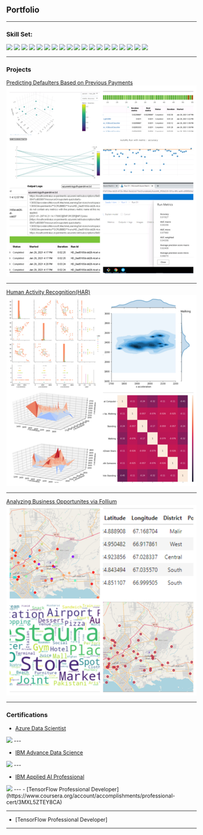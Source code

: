 ## Portfolio

---

### Skill Set:
<img src="https://img.shields.io/badge/Python-FFD43B?style=for-the-badge&logo=python&logoColor=darkgreen" /> <img src="https://img.shields.io/badge/Haskell-5D4F85?style=for-the-badge&logo=haskell&logoColor=white" /> <img src="https://img.shields.io/badge/JavaScript-323330?style=for-the-badge&logo=javascript&logoColor=F7DF1E" /> <img src="https://img.shields.io/badge/json-5E5C5C?style=for-the-badge&logo=json&logoColor=white" /> 
<img src="https://img.shields.io/badge/MySQL-00000F?style=for-the-badge&logo=mysql&logoColor=white" /> <img src="https://img.shields.io/badge/PostgreSQL-316192?style=for-the-badge&logo=postgresql&logoColor=white" /> <img src="https://img.shields.io/badge/Microsoft%20SQL%20Server-CC2927?style=for-the-badge&logo=microsoft%20sql%20server&logoColor=white" /> 
<img src="https://img.shields.io/badge/TensorFlow-FF6F00?style=for-the-badge&logo=TensorFlow&logoColor=white" /> <img src="https://img.shields.io/badge/scikit_learn-F7931E?style=for-the-badge&logo=scikit-learn&logoColor=white" /> <img src="https://img.shields.io/badge/Keras-D00000?style=for-the-badge&logo=Keras&logoColor=white" />
<img src="https://img.shields.io/badge/SciPy-654FF0?style=for-the-badge&logo=SciPy&logoColor=white" /> <img src="https://img.shields.io/badge/OpenCV-27338e?style=for-the-badge&logo=OpenCV&logoColor=white" /> <img src="https://img.shields.io/badge/Jupyter-F37626.svg?&style=for-the-badge&logo=Jupyter&logoColor=white" /> <img src="https://img.shields.io/badge/Pandas-2C2D72?style=for-the-badge&logo=pandas&logoColor=white" /> 
<img src="https://img.shields.io/badge/Numpy-777BB4?style=for-the-badge&logo=numpy&logoColor=white" /> <img src="https://img.shields.io/badge/Plotly-239120?style=for-the-badge&logo=plotly&logoColor=white" /> <img src="https://img.shields.io/badge/PowerBI-F2C811?style=for-the-badge&logo=Power%20BI&logoColor=white" />
<img src="https://img.shields.io/badge/microsoft%20azure-0089D6?style=for-the-badge&logo=microsoft-azure&logoColor=white" /> <img src="https://img.shields.io/badge/Tableau-E97627?style=for-the-badge&logo=Tableau&logoColor=white" />

---

### Projects 

[Predicting Defaulters Based on Previous Payments](https://github.com/SaadMuhammad/Azure_Capstone)
<img src="images/Az_1.jpg?raw=true"/>

---
[Human Activity Recognition(HAR)](https://github.com/SaadMuhammad/IBM-Advance-Data-Science-Capstone)
<img src="images/ds1.jpg?raw=true"/>

---
[Analyzing Business Opportunites via Follium](https://github.com/SaadMuhammad/IBM-Data-Science-Coursera_Capstone)
<img src="images/ds2.jpg?raw=true"/>

---

### Certifications

- [Azure Data Scientist](https://www.credly.com/badges/e8fef208-163d-4c8f-9f01-e105fd1630a4)
<img src="images/azure.jpg?raw=true"/>
---

- [IBM Advance Data Science](https://www.credly.com/badges/0f7cfffd-e64b-45c1-af40-d5d8f0acdabc)
<img src="images/ibmadv.jpg?raw=true"/>
---

- [IBM Applied AI Professional](https://www.credly.com/badges/ff4ffc2a-f418-4efb-8ff6-113bd53a50e2)
<img src="images/ibmai.jpg?raw=true"/>
---
- [TensorFlow Professional Developer](https://www.coursera.org/account/accomplishments/professional-cert/3MXL5ZTEY8CA)

---

- [TensorFlow Professional Developer]

---

